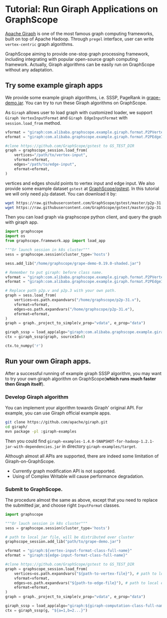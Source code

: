 # Tutorial: Run Giraph Applications on GraphScope

[Apache Giraph](https://giraph.apache.org/intro.html) is one of the most famous graph computing frameworks, built on top of Apache Hadoop. Through `pregel` interface, user can write ``vertex-centric`` graph algorithms. 

GraphScope aiming to provide one-stop graph processing framework, including integrating with popular open-source graph computing framework.
Actually, Giraph algorithms can be easily run on GraphScope without any adaptation.

## Try some example giraph apps

We provide some example giraph algorithms, i.e. SSSP, PageRank in [grape-demo.jar](https://graphscope.oss-cn-beijing.aliyuncs.com/jar/grape-demo-0.19.0-shaded.jar).
You can try to run these Giraph algorithms on GraphScope.

As `Giraph` allows user to load graph with customized loader, we support `Giraph VertexInputFormat` and `Giraph EdgeInputFormat` with `session.load_from` method.
```python
vformat = "giraph:com.alibaba.graphscope.example.giraph.format.P2PVertexInputFormat"
eformat = "giraph:com.alibaba.graphscope.example.giraph.format.P2PEdgeInputFormat"

#clone https://github.com/GraphScope/gstest to GS_TEST_DIR
graph = graphscope_session.load_from(
    vertices="/path/to/vertex-input",
    vformat=vformat,
    edges="/path/to/edge-input",
    eformat=eformat,
)
```

vertices and edges should points to vertex input and edge input. We also provide some example dataset `gstest` at [GraphScope/gstest](https://github.com/7br/gstest.git). 
In this tutorial we will only need `p2p` dataset. You can download it by:

```bash
wget https://raw.githubusercontent.com/GraphScope/gstest/master/p2p-31.e /home/graphscope/p2p-31.e
wget https://raw.githubusercontent.com/GraphScope/gstest/master/p2p-31.v /home/graphscope/p2p-31.v
```

Then you can load graph via graphscope python client, and query the graph with giraph app.

```python
import graphscope
import os
from graphscope.framework.app import load_app

"""Or launch session in k8s cluster"""
sess = graphscope.session(cluster_type='hosts') 

sess.add_lib("/home/graphscope/grape-demo-0.19.0-shaded.jar")

# Remember to put giraph: before class name.
vformat = "giraph:com.alibaba.graphscope.example.giraph.format.P2PVertexInputFormat"
eformat = "giraph:com.alibaba.graphscope.example.giraph.format.P2PEdgeInputFormat"

# Replace path p2p.v and p2p.3 with your own path.
graph = sess.load_from(
    vertices=os.path.expandvars("/home/graphscope/p2p-31.v"),
    vformat=vformat,
    edges=os.path.expandvars("/home/graphscope/p2p-31.e"),
    eformat=eformat,
)
graph = graph._project_to_simple(v_prop="vdata", e_prop="data")

giraph_sssp = load_app(algo="giraph:com.alibaba.graphscope.example.giraph.SSSP")
ctx = giraph_sssp(graph, sourceId=6)

ctx.to_numpy('r')
```

## Run your own Giraph apps.

After a successful running of example giraph SSSP algorithm, you may want to try your own giraph algorithm on GraphScope(**which runs much faster then Giraph itself**). 

### Develop Giraph algorithm

You can implement your algorithm towards Giraph' original API. For example, you can use Giraph official example apps.

```bash
git clone https://github.com/apache/giraph.git
cd giraph/
mvn package -pl :giraph-examples
```

Then you could find `giraph-examples-1.4.0-SNAPSHOT-for-hadoop-1.2.1-jar-with-dependencies.jar` in directory `giraph-examples/target`.

Although almost all APIs are supported, there are indeed some limitation of Giraph-on-GraphScope.

- Currently graph modification API is not supported.
- Using of Complex Writable will cause performance degradation.

### Submit to GraphScope.

The procedure almost the same as above, except that you need to replace the submitted jar, and choose right `InputFormat` classes.

```python
import graphscope

"""Or lauch session in k8s cluster"""
sess = graphscope.session(cluster_type='hosts') 

# path to local jar file, will be distributed over cluster
graphscope_session.add_lib("path/to/grape-demo.jar")

vformat = "giraph:${vertex-input-format-class-full-name}"
eformat = "giraph:${edge-input-format-class-full-name}"

#clone https://github.com/GraphScope/gstest to GS_TEST_DIR
graph = graphscope_session.load_from(
    vertices=os.path.expandvars("${path-to-vertex-file}"), # path to local vertex file, will be distributed over cluster
    vformat=vformat,
    edges=os.path.expandvars("${path-to-edge-file}"), # path to local edge file,  will be distributed over cluster
    eformat=eformat,
)
graph = graph._project_to_simple(v_prop="vdata", e_prop="data")

giraph_sssp = load_app(algo="giraph:${giraph-computation-class-full-name}")
ctx = giraph_sssp(g, "${a=1,b=2...}")
```